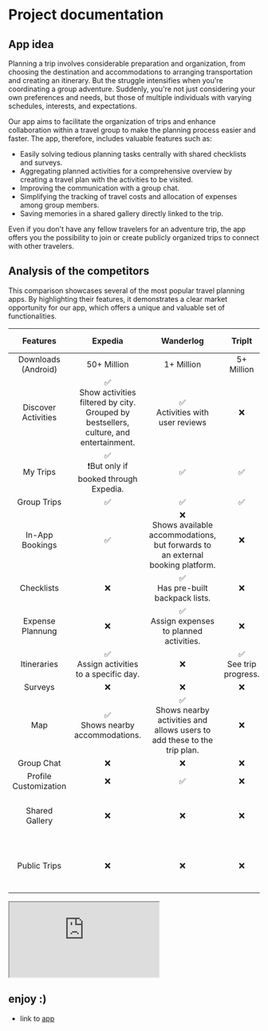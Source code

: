 <link rel="stylesheet" href="assets/extra_styles.css" />

# Project documentation

## App idea

Planning a trip involves considerable preparation and organization, from choosing the destination and accommodations to arranging transportation and creating an itinerary. But the struggle intensifies when you're coordinating a group adventure. Suddenly, you're not just considering your own preferences and needs, but those of multiple individuals with varying schedules, interests, and expectations. 

Our app aims to facilitate the organization of trips and enhance collaboration within a travel group to make the planning process easier and faster. The app, therefore, includes valuable features such as:

- Easily solving tedious planning tasks centrally with shared checklists and surveys.
- Aggregating planned activities for a comprehensive overview by creating a travel plan with the activities to be visited.
- Improving the communication with a group chat.
- Simplifying the tracking of travel costs and allocation of expenses among group members.
- Saving memories in a shared gallery directly linked to the trip.

Even if you don't have any fellow travelers for an adventure trip, the app offers you the possibility to join or create publicly organized trips to connect with other travelers.


## Analysis of the competitors

This comparison showcases several of the most popular travel planning apps. By highlighting their features, it demonstrates a clear market opportunity for our app, which offers a unique and valuable set of functionalities.

| Features | Expedia | Wanderlog | TripIt | Going Solo | Our App |
| :------: | :---------: | :------: | :------: | :------: | :------: |
| Downloads (Android) | 50+ Million | 1+ Million | 5+ Million | 10+ Thousand | - |
| Discover Activities | ✅<br>Show activities filtered by city. Grouped by bestsellers, culture, and entertainment. | ✅<br>Activities with user reviews | ❌ | ❌ | ✅ |
| My Trips  | ✅<br>❗But only if booked through Expedia. | ✅ | ✅ | ✅ | ✅ |
| Group Trips | ✅ | ✅ | ✅ | ✅ | ✅ |
| In-App Bookings | ✅ | ❌<br>Shows available accommodations, but forwards to an external booking platform. | ❌ | ❌ | ❌ |
| Checklists | ❌ | ✅<br>Has pre-built backpack lists. | ❌ | ❌ | ✅ |
| Expense Plannung | ❌ | ✅<br>Assign expenses to planned activities. | ❌ | ❌ | ✅ |
| Itineraries | ✅<br>Assign activities to a specific day. | ❌ | ✅<br>See trip progress. | ❌ | ✅ |
| Surveys | ❌ | ❌ | ❌ | ❌ | ✅ |
| Map | ✅<br>Shows nearby accommodations. | ✅<br>Shows nearby activities and allows users to add these to the trip plan. | ❌ | ❌ | ✅ |
| Group Chat | ❌ | ❌ | ❌ | ✅ | ✅ |
| Profile Customization | ❌ | ✅ | ❌ | ✅ | ✅ |
| Shared Gallery | ❌ | ❌ | ❌ | ✅<br>❗Only through chat. | ✅ |
| Public Trips | ❌ | ❌ | ❌ | ✅<br> Private and public trips. | ✅ |

<div class="mobile-frame">
<iframe src="https://hcimo4x-grey-trapp-hci-trapp-hci-lab-studi-sose2-e6afe3a1eb2adc.h-da.io/app/" seamless></iframe>
</div>

## enjoy :)

- link to [app](https://hci-lab-stud-base-hci-trapp-b7d28e4b4e3781a4348b8736851ad75af0d.h-da.io/app/)
